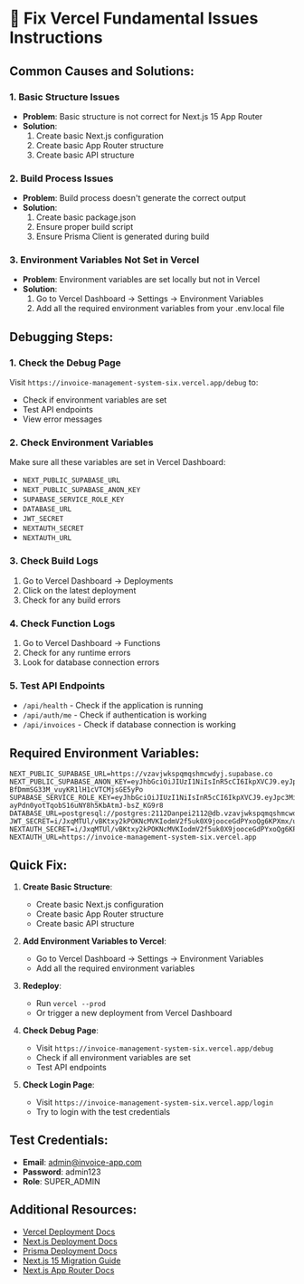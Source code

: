 
# 🔧 Fix Vercel Fundamental Issues Instructions

## Common Causes and Solutions:

### 1. Basic Structure Issues
- **Problem**: Basic structure is not correct for Next.js 15 App Router
- **Solution**: 
  1. Create basic Next.js configuration
  2. Create basic App Router structure
  3. Create basic API structure

### 2. Build Process Issues
- **Problem**: Build process doesn't generate the correct output
- **Solution**: 
  1. Create basic package.json
  2. Ensure proper build script
  3. Ensure Prisma Client is generated during build

### 3. Environment Variables Not Set in Vercel
- **Problem**: Environment variables are set locally but not in Vercel
- **Solution**: 
  1. Go to Vercel Dashboard → Settings → Environment Variables
  2. Add all the required environment variables from your .env.local file

## Debugging Steps:

### 1. Check the Debug Page
Visit `https://invoice-management-system-six.vercel.app/debug` to:
- Check if environment variables are set
- Test API endpoints
- View error messages

### 2. Check Environment Variables
Make sure all these variables are set in Vercel Dashboard:
- `NEXT_PUBLIC_SUPABASE_URL`
- `NEXT_PUBLIC_SUPABASE_ANON_KEY`
- `SUPABASE_SERVICE_ROLE_KEY`
- `DATABASE_URL`
- `JWT_SECRET`
- `NEXTAUTH_SECRET`
- `NEXTAUTH_URL`

### 3. Check Build Logs
1. Go to Vercel Dashboard → Deployments
2. Click on the latest deployment
3. Check for any build errors

### 4. Check Function Logs
1. Go to Vercel Dashboard → Functions
2. Check for any runtime errors
3. Look for database connection errors

### 5. Test API Endpoints
- `/api/health` - Check if the application is running
- `/api/auth/me` - Check if authentication is working
- `/api/invoices` - Check if database connection is working

## Required Environment Variables:

```
NEXT_PUBLIC_SUPABASE_URL=https://vzavjwkspqmqshmcwdyj.supabase.co
NEXT_PUBLIC_SUPABASE_ANON_KEY=eyJhbGciOiJIUzI1NiIsInR5cCI6IkpXVCJ9.eyJpc3MiOiJzdXBhYmFzZSIsInJlZiI6InZ6YXZqd2tzcHFtcXNobWN3ZHlqIiwicm9sZSI6ImFub24iLCJpYXQiOjE3NTk4OTExMjEsImV4cCI6MjA3NTQ2NzEyMX0.YOFjpw21w-BfDmmSG33M_vuyKR1lH1cVTCMjsGE5yPo
SUPABASE_SERVICE_ROLE_KEY=eyJhbGciOiJIUzI1NiIsInR5cCI6IkpXVCJ9.eyJpc3MiOiJzdXBhYmFzZSIsInJlZiI6InZ6YXZqd2tzcHFtcXNobWN3ZHlqIiwicm9sZSI6InNlcnZpY2Vfcm9sZSIsImlhdCI6MTc1OTg5MTEyMSwiZXhwIjoyMDc1NDY3MTIxfQ.tRx2-ayPdn0yotTqobS16uNY8h5KbAtmJ-bsZ_KG9r8
DATABASE_URL=postgresql://postgres:2112Danpei2112@db.vzavjwkspqmqshmcwdyj.supabase.co:5432/postgres
JWT_SECRET=i/JxqMTUl/vBKtxy2kPOKNcMVKIodmV2f5uk0X9jooceGdPYxoQg6KPXmx/uAaENhQoDhudBbLuhKxkiA3u+cA==
NEXTAUTH_SECRET=i/JxqMTUl/vBKtxy2kPOKNcMVKIodmV2f5uk0X9jooceGdPYxoQg6KPXmx/uAaENhQoDhudBbLuhKxkiA3u+cA==
NEXTAUTH_URL=https://invoice-management-system-six.vercel.app
```

## Quick Fix:

1. **Create Basic Structure**:
   - Create basic Next.js configuration
   - Create basic App Router structure
   - Create basic API structure

2. **Add Environment Variables to Vercel**:
   - Go to Vercel Dashboard → Settings → Environment Variables
   - Add all the required environment variables

3. **Redeploy**:
   - Run `vercel --prod`
   - Or trigger a new deployment from Vercel Dashboard

4. **Check Debug Page**:
   - Visit `https://invoice-management-system-six.vercel.app/debug`
   - Check if all environment variables are set
   - Test API endpoints

5. **Check Login Page**:
   - Visit `https://invoice-management-system-six.vercel.app/login`
   - Try to login with the test credentials

## Test Credentials:

- **Email**: admin@invoice-app.com
- **Password**: admin123
- **Role**: SUPER_ADMIN

## Additional Resources:

- [Vercel Deployment Docs](https://vercel.com/docs/concepts/deployments)
- [Next.js Deployment Docs](https://nextjs.org/docs/deployment)
- [Prisma Deployment Docs](https://www.prisma.io/docs/guides/deployment)
- [Next.js 15 Migration Guide](https://nextjs.org/docs/messages/next-upgrade)
- [Next.js App Router Docs](https://nextjs.org/docs/app)
